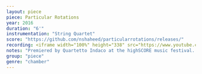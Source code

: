 ```yaml
---
layout: piece
piece: Particular Rotations
year: 2016
duration: "6'"
instrumentation: "String Quartet"
score: "https://github.com/nshaheed/particularrotations/releases/"
recording: <iframe width="100%" height="338" src="https://www.youtube.com/embed/MNQLoXA1qHg" frameborder="0" allow="autoplay; encrypted-media" allowfullscreen></iframe>
notes: "Premiered by Quartetto Indaco at the highSCORE music festival. Pavia, Italy"
group: "piece"
genre: "chamber"
---
```

